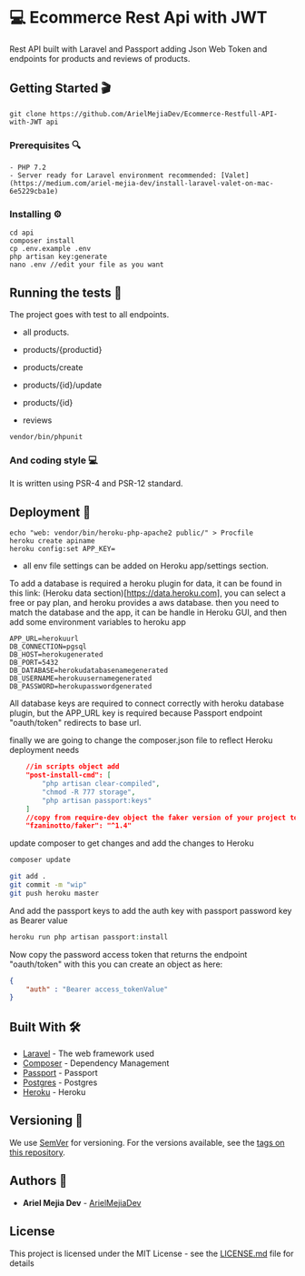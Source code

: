 # 💻 Ecommerce Rest Api with JWT

Rest API built with Laravel and Passport adding Json Web Token and endpoints for products and reviews of products.

## Getting Started 🎬

```
git clone https://github.com/ArielMejiaDev/Ecommerce-Restfull-API-with-JWT api 
```

### Prerequisites 🔍

    - PHP 7.2 
    - Server ready for Laravel environment recommended: [Valet](https://medium.com/ariel-mejia-dev/install-laravel-valet-on-mac-6e5229cba1e)

### Installing ⚙️

```
cd api
composer install 
cp .env.example .env 
php artisan key:generate
nano .env //edit your file as you want
```

## Running the tests 🧪

The project goes with test to all endpoints.

- all products.
- products/{productid}
- products/create
- products/{id}/update
- products/{id}

- reviews
```
vendor/bin/phpunit
```

### And coding style 💻

It is written using PSR-4 and PSR-12 standard.

## Deployment 🚀
```
echo "web: vendor/bin/heroku-php-apache2 public/" > Procfile
heroku create apiname
heroku config:set APP_KEY=
```
* all env file settings can be added on Heroku app/settings section.

To add a database is required a heroku plugin for data, it can be found 
in this link: (Heroku data section)[https://data.heroku.com], you can select a free or pay plan, and heroku provides a aws database.
then you need to match the database and the app, it can be handle in Heroku GUI, 
and then add some environment variables to heroku app 

```env
APP_URL=herokuurl
DB_CONNECTION=pgsql
DB_HOST=herokugenerated
DB_PORT=5432
DB_DATABASE=herokudatabasenamegenerated
DB_USERNAME=herokuusernamegenerated
DB_PASSWORD=herokupasswordgenerated
```
All database keys are required to connect correctly with heroku database plugin, 
but the APP_URL key is required because Passport endpoint "oauth/token" redirects to base url.

finally we are going to change the composer.json file to reflect Heroku deployment needs

```json
    //in scripts object add
    "post-install-cmd": [ 
        "php artisan clear-compiled",
        "chmod -R 777 storage", 
        "php artisan passport:keys"
    ]
    //copy from require-dev object the faker version of your project to required object
    "fzaninotto/faker": "^1.4"
```

update composer to get changes and add the changes to Heroku

```php
composer update
```

```bash
git add .
git commit -m "wip"
git push heroku master
```

And add the passport keys to add the auth key with passport password key as Bearer value

```php
heroku run php artisan passport:install
```

Now copy the password access token that returns the endpoint "oauth/token" with this you can create an object as here:

```json
{
    "auth" : "Bearer access_tokenValue"
}
```


## Built With 🛠️

* [Laravel](https://github.com/laravel/laravel) - The web framework used
* [Composer](https://getcomposer.org/) - Dependency Management
* [Passport](https://laravel.com/docs/6.x/passport) - Passport
* [Postgres](https://www.postgresql.org/) - Postgres
* [Heroku](https://devcenter.heroku.com/articles/getting-started-with-laravel) - Heroku

## Versioning 🔢

We use [SemVer](http://semver.org/) for versioning. For the versions available, see the [tags on this repository](https://github.com/your/project/tags). 

## Authors 🧔

* **Ariel Mejia Dev** - [ArielMejiaDev](https://github.com/ArielMejiaDev)

## License

This project is licensed under the MIT License - see the [LICENSE.md](LICENSE.md) file for details
